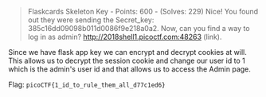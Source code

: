 > Flaskcards Skeleton Key - Points: 600 - (Solves: 229)
> Nice! You found out they were sending the Secret_key: 385c16dd09098b011d0086f9e218a0a2. Now, can you find a way to log in as admin? http://2018shell1.picoctf.com:48263 (link).

Since we have flask app key we can encrypt and decrypt cookies at will.
This allows us to decrypt the session cookie and change our user id to 1 which is the admin's user id and that allows us to access the Admin page.


Flag: `picoCTF{1_id_to_rule_them_all_d77c1ed6}`
